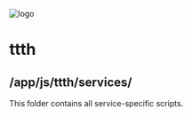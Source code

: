 ![logo](https://raw.githubusercontent.com/yafp/ttth/master/.github/images/logo/128x128.png)

# ttth

## /app/js/ttth/services/

This folder contains all service-specific scripts.
